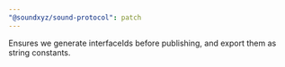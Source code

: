 ```yaml
---
"@soundxyz/sound-protocol": patch
---
```


Ensures we generate interfaceIds before publishing, and export them as string constants.
